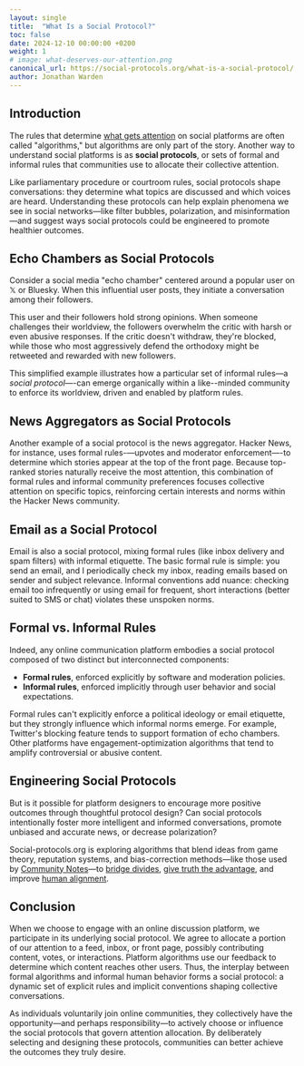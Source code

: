 ```yaml
---
layout: single
title:  "What Is a Social Protocol?"
toc: false 
date: 2024-12-10 00:00:00 +0200
weight: 1
# image: what-deserves-our-attention.png
canonical_url: https://social-protocols.org/what-is-a-social-protocol/
author: Jonathan Warden
---
```


## Introduction

The rules that determine [what gets attention](/what-deserves-our-attention) on social platforms are often called "algorithms," but algorithms are only part of the story. Another way to understand social platforms is as **social protocols**, or sets of formal and informal rules that communities use to allocate their collective attention.

Like parliamentary procedure or courtroom rules, social protocols shape conversations: they determine what topics are discussed and which voices are heard. Understanding these protocols can help explain phenomena we see in social networks—like filter bubbles, polarization, and misinformation—and suggest ways social protocols could be engineered to promote healthier outcomes.

## Echo Chambers as Social Protocols

Consider a social media "echo chamber" centered around a popular user on 𝕏 or Bluesky. When this influential user posts, they initiate a conversation among their followers.

This user and their followers hold strong opinions. When someone challenges their worldview, the followers overwhelm the critic with harsh or even abusive responses. If the critic doesn't withdraw, they're blocked, while those who most aggressively defend the orthodoxy might be retweeted and rewarded with new followers.

This simplified example illustrates how a particular set of informal rules—a *social protocol*—-can emerge organically within a like--minded community to enforce its worldview, driven and enabled by platform rules.

## News Aggregators as Social Protocols

Another example of a social protocol is the news aggregator. Hacker News, for instance, uses formal rules-—upvotes and moderator enforcement—-to determine which stories appear at the top of the front page. Because top-ranked stories naturally receive the most attention, this combination of formal rules and informal community preferences focuses collective attention on specific topics, reinforcing certain interests and norms within the Hacker News community.

## Email as a Social Protocol

Email is also a social protocol, mixing formal rules (like inbox delivery and spam filters) with informal etiquette. The basic formal rule is simple: you send an email, and I periodically check my inbox, reading emails based on sender and subject relevance. Informal conventions add nuance: checking email too infrequently or using email for frequent, short interactions (better suited to SMS or chat) violates these unspoken norms.

## Formal vs. Informal Rules

Indeed, any online communication platform embodies a social protocol composed of two distinct but interconnected components:

- **Formal rules**, enforced explicitly by software and moderation policies.
- **Informal rules**, enforced implicitly through user behavior and social expectations.

Formal rules can't explicitly enforce a political ideology or email etiquette, but they strongly influence which informal norms emerge. For example, Twitter's blocking feature tends to support formation of echo chambers. Other platforms have engagement-optimization algorithms that tend to amplify controversial or abusive content.

## Engineering Social Protocols

But is it possible for platform designers to encourage more positive outcomes through thoughtful protocol design? Can social protocols intentionally foster more intelligent and informed conversations, promote unbiased and accurate news, or decrease polarization?

Social-protocols.org is exploring algorithms that blend ideas from game theory, reputation systems, and bias-correction methods—like those used by [Community Notes](https://jonathanwarden.com/understanding-community-notes)—to [bridge divides](https://www.belfercenter.org/publication/bridging-based-ranking), [give truth the advantage](/give-truth-the-advantage), and improve [human alignment](/human-alignment-technology/).


## Conclusion

When we choose to engage with an online discussion platform, we participate in its underlying social protocol. We agree to allocate a portion of our attention to a feed, inbox, or front page, possibly contributing content, votes, or interactions. Platform algorithms use our feedback to determine which content reaches other users. Thus, the interplay between formal algorithms and informal human behavior forms a social protocol: a dynamic set of explicit rules and implicit conventions shaping collective conversations.

As individuals voluntarily join online communities, they collectively have the opportunity—and perhaps responsibility—to actively choose or influence the social protocols that govern attention allocation. By deliberately selecting and designing these protocols, communities can better achieve the outcomes they truly desire.



<!--



## Analyzing Incentives



All algorithms can be "gamed" by people seeking attention. People game email, SMS, and phone calls with SPAM. They game Hacker News with voting rings. The social media game is even more complex, but one of the main "games" is playing ideological enforcer in an an echo chamber, attracting like-minded followers and crowding out dissent.

Analyzing the incentives produced by an algorithm, and the resulting game dynamics, can help us understand why social platforms amplify misinformation,  polarization, and abuse. 


## Engineering Outcomes

To what extent can the formal rules of a social protocol be intentionally designed to encourage healthier outcomes?


Rather than passively design platfroms based on short-term objectives such as maximizing profit.

polarization

What kind of self-reinforcing




## Example Social Protocol: Hacker News

Other online communities use different social protocols to allocate their collective attention. Hacker news uses upvotes to determine which stories rank highest on the front page. And by convention users focus most of their attention on the front page. So "read the front page and upvote stories you like" is roughly the social protocol the community uses to allocate its collective attention on discussions on topics of mutual interest.

## Other Social Protocols


Is this a good social protocol? Is this really the process we want choose for allocating our collective attention?




## Formal Protocols

Formal social protocols are used to discuss important decisions, in cases where who gets to speak and what gets to be said are crucial, such as in parliaments and courtrooms. But even casual conversations are constrained by informal social protocols, such as not interrupting, not talking for too long, or simply being polite.

But for online conversations, the formal rules of the protocol -- the algorithms -- are always in play. They are necessary because online communication is fundamentally different: online conversations are not groups of people together in a room, all more or less participating in the same conversation. They are potentially millions each in their own room but all talking at once, dropping in and out of the conversation. And the algorithms decide what parts of the overall conversation each person is exposed to.

## The Effect of the Algorithms

The formal protocol for determining who and what gets attention influence the *informal* rules and expectations for user behavior that emerge.

Consider a social media "echo chamber", centered around a popular user on 𝕏 or Bluesky. Whenever he posts something, he starts a conversation among his followers in the replies to the post. He can also "block" people so they can't participate in that conversation. That's the formal part of the protocol.

This user also has some strong opinions. When somebody disagree with him, his followers tend to dogpile the dissident, overwhelming him with critical or even abusive responses. If the dissident persists, they get blocked, while the most obsequious defenders of the orthodoxy might get retweeted and attract new followers. The dynamic is self-reinforcing. That's the informal part of the protocol.

Is this a good social protocol? Is this really the process we want choose for allocating our collective attention?

## Other Social Protocols

Other online communities use different attention-allocation protocols. Hacker news uses upvotes to determine which stories rank highest on the front page. And by convention users focus most of their attention on the front page. So "read the front page and upvote stories you like" is roughly the social protocol the community uses to allocate its collective attention on discussions on topics of mutual interest.

Other social protocols include:
- Community Notes a protocol that uses [bridging algorithms](/understanding-community-notes) for allocating attention to *notes* -- additional context shown with posts. 
- Email is a social protocol comprising formal rules (SMTP), informal rules (SPAM filters) and mutual expectations about if and how often people read emails. 
- A *phone call* is a social protocol where expectations continue to evolve about if and when people answer phone calls.
- 



----




There is also a reputation/karma system that gives further influence to users who have contributed more to the community in the past.

This protocol

And of course the type of stories that get upvoted are the informal part of the protocol, 




A time-based component of the formula causes stories to eventually drop off the front page 

concentrating the communities attention and discussion on these stories. 


attention on those stories, which are then discussed in the comments section.

A formula combining story age, upvotes, and moderator action determines the

 stories with a lots of upvotes rank higher on the front page. Users focus 

 there is a formula that determine how these stories are ranked on the front page. The ranking formula incorporates the number of upvotes from other users, as well as input from moderators working for Hacker News. 



Follower-based algorithms tend to promote echo chambers and polarization. Engagement-based algorithms tend to amplify abusive and controversial posts (because they provoke reactions, which the algorithms interpret as engagement). 





Are there better algorithms, that will tend to promote more healthy social protocols.


----






But online social protocols work very differently from social protocols in the physical world. First, in the physical world, group conversations are *synchronous*: a group of people might sit together in a room, with rules determining about who can speak, and for how long, and what they are allowed to say. Typically, only one person speaks at a time, and the attention of the entire group is (usually) directed to the single speaker.

In contrast, online discussions are often *asynchronous*: anyone can "speak" at any time. But there is no guarantee anyone will pay any attention to them. However, there are rules that influence who and what gets attention: algorithms determine the ranking and visibility of posts, and moderation rules can strictly limit what is said. 



Hacker News is a website for discussing topics related to technology, science, and startups. The protocol that determines what topics are discussed is not too complicated: users submit links to "stories", and there is a formula that determine how these stories are ranked on the front page. The ranking formula incorporates the number of upvotes from other users, as well as input from moderators working for Hacker News. 

This protocol focuses the attention of a large, knowledgeable intellectually-curious community on few dozen front-page stories each day, resulting in deep, substantive, thoughtful conversations about topics highly interesting to this community.

Discourse.org is another discussion platform intentionally designed to promote constructive, civil . Twitter/X's community notes is another social protocol...more deeply integrated into Twitter's protocol for public conversation. 

On top of the formal rules of the protocol, informal *conventions* have emerged. Users pay most attention to stories on the top of the front page -- a natural convention but not an inevitable consequence of the formal rules. Moderators have developed, in addition to their published guidelines, informal conventions about what kind of stories promote "substantive, thoughtful conversation driven by intellectual curiosity", and users have their own ideas about this. 

The protocol works well, though it does rely heavily on the skill and consistency of moderators. Many successful communities on Reddit are also heavily dependent on good moderation. Other platforms, such as discourse.org, attempt to be less dependent on individual moderators by building community-driving moderation tools into the protocol.

Other social protocols have not produced such wholesome results. Algorithms that optimize for engagement tend to amplify misinformed, abusive, and controversial posts (because they provoke reactions, which the algorithms interpret as engagement). Other protocols tend to promote division of communities into like-minded echo chambers.


-->
